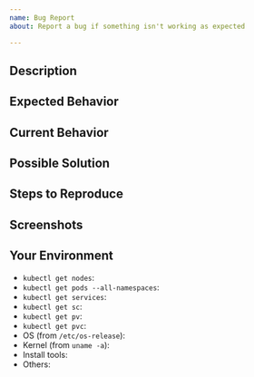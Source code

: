 ```yaml
---
name: Bug Report
about: Report a bug if something isn't working as expected

---
```


<!-- Make sure to include as much information as possible so we can fix it as quickly as possible. -->
<!-- If you know how to fix this bug, please open a pull request on https://github.com/openebs/openebs/compare/?template=bugs.md -->
<!-- If you can't answer some sections, please delete them -->

## Description
<!-- Provide a description of this bug -->

## Expected Behavior
<!-- Tell us what should happen -->

## Current Behavior
<!-- Tell us what happens instead -->

## Possible Solution
<!-- Suggest a fix or reason for this bug -->

## Steps to Reproduce
<!-- Provide a link to a live example or steps to reproduce this bug -->

## Screenshots
<!-- Add screenshots of this bug -->

## Your Environment
<!-- Include as many relevant details about the environment you experienced the bug in -->
* `kubectl get nodes`:
* `kubectl get pods --all-namespaces`:
* `kubectl get services`:
* `kubectl get sc`:
* `kubectl get pv`:
* `kubectl get pvc`:
* OS (from `/etc/os-release`):
* Kernel (from `uname -a`):
* Install tools:
* Others:
